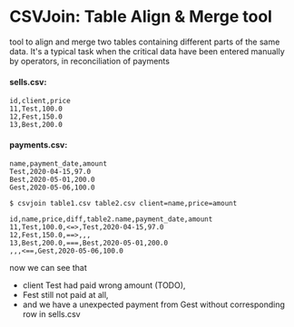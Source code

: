 ﻿# CSVJoin: Table Align & Merge tool
tool to align and merge two tables containing different parts of the same data. 
It's a typical task when the critical data have been entered manually by operators, in reconciliation of payments


####  sells.csv:

    id,client,price
    11,Test,100.0
    12,Fest,150.0
    13,Best,200.0

#### payments.csv:

    name,payment_date,amount
    Test,2020-04-15,97.0
    Best,2020-05-01,200.0
    Gest,2020-05-06,100.0


`$ csvjoin table1.csv table2.csv client=name,price=amount`

    id,name,price,diff,table2.name,payment_date,amount
    11,Test,100.0,<=>,Test,2020-04-15,97.0
    12,Fest,150.0,==>,,,
    13,Best,200.0,===,Best,2020-05-01,200.0
    ,,,<==,Gest,2020-05-06,100.0

now we can see that
- client Test had paid wrong amount (TODO), 
- Fest still not paid at all,
- and we have a unexpected payment from Gest without corresponding row in sells.csv

